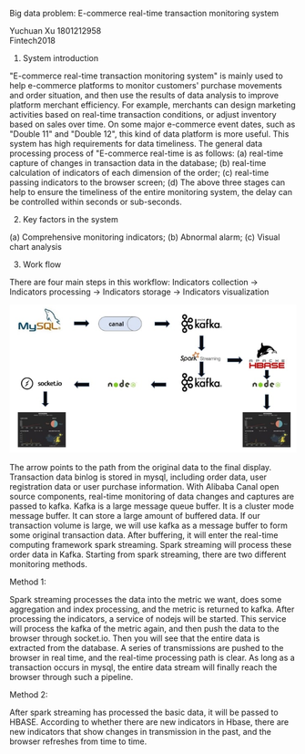 Big data problem:
E-commerce real-time transaction monitoring system


Yuchuan Xu   1801212958  
Fintech2018


1.	System introduction

"E-commerce real-time transaction monitoring system" is mainly used to help e-commerce platforms to monitor customers' purchase movements and order situation, and then use the results of data analysis to improve platform merchant efficiency. For example, merchants can design marketing activities based on real-time transaction conditions, or adjust inventory based on sales over time. On some major e-commerce event dates, such as "Double 11" and "Double 12", this kind of data platform is more useful. This system has high requirements for data timeliness.
The general data processing process of "E-commerce real-time is as follows: 
(a)	real-time capture of changes in transaction data in the database;
(b)	real-time calculation of indicators of each dimension of the order;
(c)	real-time passing indicators to the browser screen;
(d)	The above three stages can help to ensure the timeliness of the entire monitoring system, the delay can be controlled within seconds or sub-seconds.


2.	Key factors in the system

(a)	Comprehensive monitoring indicators;
(b)	Abnormal alarm;
(c)	Visual chart analysis


3.	Work flow

There are four main steps in this workflow:
Indicators collection -> Indicators processing -> Indicators storage -> Indicators visualization

![workfolw](https://raw.githubusercontent.com/YuchuanXu-1801212958/Homework_1/master/wf.jpg)


The arrow points to the path from the original data to the final display.
Transaction data binlog is stored in mysql, including order data, user registration data or user purchase information. With Alibaba Canal open source components, real-time monitoring of data changes and captures are passed to kafka.
Kafka is a large message queue buffer. It is a cluster mode message buffer. It can store a large amount of buffered data. If our transaction volume is large, we will use kafka as a message buffer to form some original transaction data.
After buffering, it will enter the real-time computing framework spark streaming. Spark streaming will process these order data in Kafka. Starting from spark streaming, there are two different monitoring methods.


Method 1:

Spark streaming processes the data into the metric we want, does some aggregation and index processing, and the metric is returned to kafka.
After processing the indicators, a service of nodejs will be started. This service will process the kafka of the metric again, and then push the data to the browser through socket.io. Then you will see that the entire data is extracted from the database. A series of transmissions are pushed to the browser in real time, and the real-time processing path is clear. As long as a transaction occurs in mysql, the entire data stream will finally reach the browser through such a pipeline.


Method 2:

After spark streaming has processed the basic data, it will be passed to HBASE. According to whether there are new indicators in Hbase, there are new indicators that show changes in transmission in the past, and the browser refreshes from time to time.
